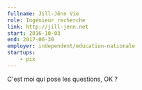```yaml
---
fullname: Jill-Jênn Vie
role: Ingénieur recherche
link: http://jill-jenn.net
start: 2016-10-03
end: 2017-06-30
employer: independent/education-nationale
startups:
    - pix
---
```


C'est moi qui pose les questions, OK ?
